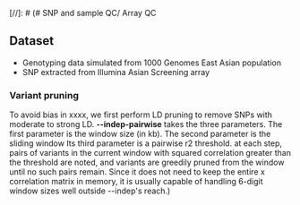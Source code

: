[//]: # (# SNP and sample QC/ Array QC

## Dataset
- Genotyping data simulated from 1000 Genomes East Asian population
- SNP extracted from Illumina Asian Screening array

### Variant pruning
To avoid bias in xxxx, we first perform LD pruning to remove SNPs with moderate to strong LD.
**--indep-pairwise** takes the three parameters. The first parameter is the window size (in kb). The second parameter is the sliding window Its third parameter is a pairwise r2 threshold. at each step, pairs of variants in the current window with squared correlation greater than the threshold are noted, and variants are greedily pruned from the window until no such pairs remain. Since it does not need to keep the entire <window size> x <window size> correlation matrix in memory, it is usually capable of handling 6-digit window sizes well outside --indep's reach.)

